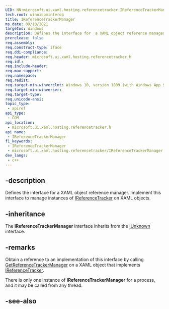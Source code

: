 ```yaml
---
UID: NN:microsoft.ui.xaml.hosting.referencetracker.IReferenceTrackerManager
tech.root: winuicominterop
title: IReferenceTrackerManager
ms.date: 09/10/2021
targetos: Windows
description: Defines the interface for  a XAML object reference manager. Implement this interface to manage instances of IReferenceTracker on XAML objects.
prerelease: false
req.assembly: 
req.construct-type: iface
req.ddi-compliance: 
req.header: microsoft.ui.xaml.hosting.referencetracker.h
req.idl: 
req.include-header: 
req.max-support: 
req.namespace: 
req.redist: 
req.target-min-winverclnt: Windows 10, version 1809 (with Windows App SDK 0.5 or later)
req.target-min-winversvr: 
req.target-type: 
req.unicode-ansi: 
topic_type:
 - apiref
api_type:
 - COM
api_location:
 - microsoft.ui.xaml.hosting.referencetracker.h
api_name:
 - IReferenceTrackerManager
f1_keywords:
 - IReferenceTrackerManager
 - microsoft.ui.xaml.hosting.referencetracker/IReferenceTrackerManager
dev_langs:
 - c++
---
```


## -description

Defines the interface for  a XAML object reference manager. Implement this interface to manage instances of [IReferenceTracker](nn-microsoft-ui-xaml-hosting-referencetracker-ireferencetracker.md) on XAML objects.

## -inheritance

The **IReferenceTrackerManager** interface inherits from the [IUnknown](/windows/desktop/api/unknwn/nn-unknwn-iunknown) interface.

## -remarks

Obtain a reference to an implementation of this interface by calling [GetReferenceTrackerManager](nf-microsoft-ui-xaml-hosting-referencetracker-ireferencetracker-getreferencetrackermanager.md) on a XAML object that implements [IReferenceTracker](nn-microsoft-ui-xaml-hosting-referencetracker-ireferencetracker.md).

There is only one instance of **IReferenceTrackerManager** for a process, and it may be called from any thread.

## -see-also
